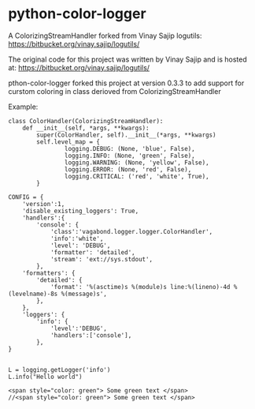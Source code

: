 python-color-logger
===================

A ColorizingStreamHandler forked from Vinay Sajip logutils:  https://bitbucket.org/vinay.sajip/logutils/

The original code for this project was written by Vinay Sajip and is hosted at: https://bitbucket.org/vinay.sajip/logutils/

pthon-color-logger forked this project at version 0.3.3 to add support for curstom coloring 
in class derioved from ColorizingStreamHandler

Example:

```
class ColorHandler(ColorizingStreamHandler):
    def __init__(self, *args, **kwargs):
        super(ColorHandler, self).__init__(*args, **kwargs)
        self.level_map = {
                logging.DEBUG: (None, 'blue', False),
                logging.INFO: (None, 'green', False),
                logging.WARNING: (None, 'yellow', False),
                logging.ERROR: (None, 'red', False),
                logging.CRITICAL: ('red', 'white', True),
        }

CONFIG = {
    'version':1,
    'disable_existing_loggers': True,
    'handlers':{
        'console': {
            'class':'vagabond.logger.logger.ColorHandler',
            'info':'white',
            'level': 'DEBUG',
            'formatter': 'detailed',
            'stream': 'ext://sys.stdout',
        },
    'formatters': {
        'detailed': {
            'format': '%(asctime)s %(module)s line:%(lineno)-4d %(levelname)-8s %(message)s',
        },
    },
    'loggers': {
        'info': {
            'level':'DEBUG',
            'handlers':['console'],
        },
}


L = logging.getLogger('info')
L.info("Hello world")

<span style="color: green"> Some green text </span>
//<span style="color: green"> Some green text </span>
```


